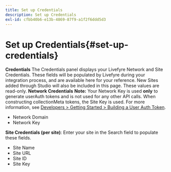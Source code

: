 ```yaml
---
title: Set up Credentials
description: Set up Credentials
exl-id: cfbb40b6-e13b-4869-87f9-a1f2f6ddd5d3
---
```

# Set up Credentials{#set-up-credentials}

 **Credentials** The Credentials panel displays your Livefyre Network and Site Credentials. These fields will be populated by Livefyre during your integration process, and are available here for your reference. New Sites added through Studio will also be included in this page. These values are read-only.
**Network Credentials** **Note:** Your Network Key is used **only** to generate userAuth tokens and is not used for any other API calls. When constructing collectionMeta tokens, the Site Key is used. For more information, see [Developers > Getting Started > Building a User Auth Token](https://answers.livefyre.com/developers/getting-started/tokens/auth/).

* Network Domain
* Network Key

**Site Credentials (per site)**: Enter your site in the Search field to populate these fields.

* Site Name
* Site URL
* Site ID
* Site Key
